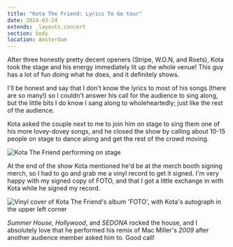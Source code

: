 ```yaml
---
title: "Kota The Friend: Lyrics To Go tour"
date: 2024-03-24
extends: _layouts.concert
section: body
location: Amsterdam
---
```


After three honestly pretty decent openers (Stripe, W.O.N, and Roets), Kota took the stage and his energy immediately 
lit up the whole venue! This guy has a lot of fun doing what he does, and it definitely shows.

I'll be honest and say that I don't know the lyrics to most of his songs (there are so many!) so I couldn't answer his
call for the audience to sing along, but the little bits I do know I sang along to wholeheartedly; just like the rest of
the audience.

Kota asked the couple next to me to join him on stage to sing them one of his more lovey-dovey songs, and he closed the
show by calling about 10-15 people on stage to dance along and get the rest of the crowd moving.

![Kota The Friend performing on stage](/assets/images/concerts/kota-the-friend.jpg)

At the end of the show Kota mentioned he'd be at the merch booth signing merch, so I had to go and grab me a vinyl record
to get it signed. I'm very happy with my signed copy of FOTO, and that I got a little exchange in with Kota while he
signed my record.

![Vinyl cover of Kota The Friend's album 'FOTO', with Kota's autograph in the upper left corner](/assets/images/concerts/kota-the-friend-record.jpg)

_Summer House_, _Hollywood_, and _SEDONA_ rocked the house, and I absolutely love that he performed his remix of Mac
Miller's _2009_ after another audience member asked him to. Good call!
